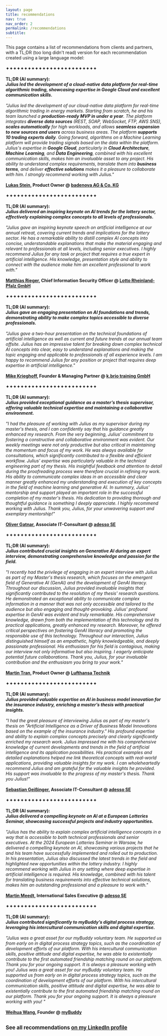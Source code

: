 ```yaml
---
layout: page
title: recommendations
nav: true
nav_order: 2
permalink: /recommendations
subtitle:
---
```

This page contains a list of recommendations from clients and partners, with a TL;DR (too long didn't read) version for each recommendation created using a large language model:
<br><br>✦✦✦✦✦✦✦✦✦✦✦✦✦✦✦✦✦✦✦✦✦✦✦✦✦<br><br>
**TL;DR (AI summary): <br>_Julius led the development of a cloud-native data platform for real-time algorithmic trading, showcasing expertise in Google Cloud and excellent communication skills._**<br><br>
_"Julius led the development of our cloud-native data platform for real-time algorithmic trading in energy markets. Starting from scratch, he and his team launched a **production-ready MVP in under a year**. The platform integrates **diverse data sources** (REST, SOAP, WebSocket, FTP, AWS SNS), **scales automatically** for high workloads, and allows **seamless expansion to new sources and users** across business areas.
The platform **supports 10 trading experts daily**. Going forward, algorithms on a Machine Learning platform will provide trading signals based on the data within the platform.
Julius's expertise in **Google Cloud**, particularly in **Cloud Architecture**, **Machine Learning**, and **Data Engineering**, combined with his excellent communication skills, makes him an invaluable asset to any project. His ability to understand complex requirements, translate them into **business terms**, and deliver **effective solutions** makes it a pleasure to collaborate with him.
I strongly recommend working with Julius."_ <br><br>**[Lukas Stein](https://www.linkedin.com/in/lukas-stein/), Product Owner @ [badenova AG & Co. KG](https://www.badenova.de/)**
<br><br>✦✦✦✦✦✦✦✦✦✦✦✦✦✦✦✦✦✦✦✦✦✦✦✦✦<br><br>
**TL;DR (AI summary): <br>_Julius delivered an inspiring keynote on AI trends for the lottery sector, effectively explaining complex concepts to all levels of professionals._**<br><br>
_"Julius gave an inspiring keynote speech on artificial intelligence at our annual retreat, covering current trends and implications for the lottery sector.
He has a remarkable ability to distill complex AI concepts into concise, understandable explanations that make the material engaging and relevant to professionals at all levels, including senior executives.
I highly recommend Julius for any task or project that requires a true expert in artificial intelligence. His knowledge, presentation style and ability to connect with the audience make him an excellent professional to work with."_ <br><br>**[Matthias Rieger](https://www.linkedin.com/in/matthias-rieger-8ba731248/), Chief Information Security Officer @ [Lotto Rheinland-Pfalz GmbH](https://www.lotto-rlp.de/)**
<br><br>✦✦✦✦✦✦✦✦✦✦✦✦✦✦✦✦✦✦✦✦✦✦✦✦✦<br><br>
**TL;DR (AI summary): <br>_Julius gave an engaging presentation on AI foundations and trends, demonstrating ability to make complex topics accessible to diverse professionals._**<br><br>
_"Julius gave a two-hour presentation on the technical foundations of artificial intelligence as well as current and future trends at our annual team offsite. Julius has an impressive talent for breaking down complex technical AI concepts into clear, easy to understand explanations and making the topic engaging and applicable to professionals of all experience levels. I am happy to recommend Julius for any position or project that requires deep expertise in artificial intelligence."_ <br><br>**[Mike Krieghoff](https://www.linkedin.com/in/mike-krieghoff-573a33a5/), Founder & Managing Partner @ [k.brio training GmbH](https://k-brio.de/)**
<br><br>✦✦✦✦✦✦✦✦✦✦✦✦✦✦✦✦✦✦✦✦✦✦✦✦✦<br><br>
**TL;DR (AI summary): <br>_Julius provided exceptional guidance as a master’s thesis supervisor, offering valuable technical expertise and maintaining a collaborative environment._**<br><br>
_"I had the pleasure of working with Julius as my supervisor during my master's thesis, and I can confidently say that his guidance greatly enhanced my research. From the very beginning, Julius’ commitment to fostering a constructive and collaborative environment was evident. Our weekly meetings were not only productive but also critical in maintaining the momentum and focus of my work. He was always available for consultations, which significantly contributed to a flexible and efficient workflow. Julius’ expertise was particularly valuable in the technical engineering part of my thesis. His insightful feedback and attention to detail during the proofreading process were therefore crucial in refining my work. His ability to communicate complex ideas in an accessible and clear manner greatly enhanced my understanding and execution of key concepts in the field of machine learning and generative AI.
In summary, Julius’ mentorship and support played an important role in the successful completion of my master's thesis. His dedication to providing thorough and thoughtful guidance is something I deeply appreciate. I highly recommend working with Julius. Thank you, Julius, for your unwavering support and exemplary mentorship!"_ <br><br>**[Oliver Gatnar](https://www.linkedin.com/in/matthias-rieger-8ba731248/), Associate IT-Consultant @ [adesso SE](https://www.adesso.de/)**
<br><br>✦✦✦✦✦✦✦✦✦✦✦✦✦✦✦✦✦✦✦✦✦✦✦✦✦<br><br>
**TL;DR (AI summary): <br>_Julius contributed crucial insights on Generative AI during an expert interview, demonstrating comprehensive knowledge and passion for the field._**<br><br>
_"I recently had the privilege of engaging in an expert interview with Julius as part of my Master's thesis research, which focuses on the emergent field of Generative AI (GenAI) and the development of GenAI literacy. Throughout our discussion, Julius provided invaluable insights that significantly contributed to the resolution of my thesis' research questions. He demonstrated an exceptional ability to communicate complex information in a manner that was not only accessible and tailored to the audience but also engaging and thought-provoking. Julius' profound expertise in GenAI was evident and truly remarkable. His comprehensive knowledge, drawn from both the implementation of this technology and its practical applications, greatly enhanced my research. Moreover, he offered critical perspectives on fostering GenAI literacy and promoting the responsible use of this technology. Throughout our interaction, Julius distinguished himself as an empathetic, highly knowledgeable, and deeply passionate professional. His enthusiasm for his field is contagious, making our interview not only informative but also inspiring. I eagerly anticipate potential future collaborations. Thank you, Julius, for your invaluable contribution and the enthusiasm you bring to your work."_ <br><br>**[Martin Tran](https://www.linkedin.com/in/tranmart/), Product Owner @ [Lufthansa Technik](https://www.lufthansa-technik.com/en)**
<br><br>✦✦✦✦✦✦✦✦✦✦✦✦✦✦✦✦✦✦✦✦✦✦✦✦✦<br><br>
**TL;DR (AI summary): <br>_Julius provided valuable expertise on AI in business model innovation for the insurance industry, enriching a master’s thesis with practical insights._**<br><br>
_"I had the great pleasure of interviewing Julius as part of my master's thesis on "Artificial Intelligence as a Driver of Business Model Innovations based on the example of the insurance industry." His profound expertise and ability to explain complex concepts precisely and clearly significantly enriched my research work. Julius impressed me with his comprehensive knowledge of current developments and trends in the field of artificial intelligence and its application possibilities. His practical examples and detailed explanations helped me link theoretical concepts with real-world applications, providing valuable insights for my work. I can wholeheartedly recommend Julius and am grateful for the valuable insights he provided. His support was invaluable to the progress of my master's thesis. Thank you Julius!"_ <br><br>**[Sebastian Geißinger](https://www.linkedin.com/in/sebastian-gei%C3%9Finger-a44746184/), Associate IT-Consultant @ [adesso SE](https://www.adesso.de/)**
<br><br>✦✦✦✦✦✦✦✦✦✦✦✦✦✦✦✦✦✦✦✦✦✦✦✦✦<br><br>
**TL;DR (AI summary): <br>_Julius delivered a compelling keynote on AI at a European Lotteries Seminar, showcasing successful projects and industry opportunities._**<br><br>
_"Julius has the ability to explain complex artificial intelligence concepts in a way that is accessible to both technical professionals and senior executives. At the 2024 European Lotteries Seminar in Warsaw, he delivered a compelling keynote on AI, showcasing various projects that he and his team have successfully implemented and rolled out to production. In his presentation, Julius also discussed the latest trends in the field and highlighted new opportunities within the lottery industry. I highly recommend working with Julius in any setting where deep expertise in artificial intelligence is required. His knowledge, combined with his talent for translating business requirements into effective technical solutions, makes him an outstanding professional and a pleasure to work with."_ <br><br>**[Martin Meedt](https://www.linkedin.com/in/meedt/), International Sales Executive @ [adesso SE](https://www.adesso.de/)**
<br><br>✦✦✦✦✦✦✦✦✦✦✦✦✦✦✦✦✦✦✦✦✦✦✦✦✦<br><br>
**TL;DR (AI summary): <br>_Julius contributed significantly to myBuddy’s digital process strategy, leveraging his intercultural communication skills and digital expertise._**<br><br>
_"Julius was a great asset for our myBuddy voluntary team. He supported us from early on in digital process strategy topics, such as the coordination of development efforts of our platform. With his intercultural communication skills, positive attitude and digital expertise, he was able to existentially contribute to the first automated friendship matching round on our platform. Thank you for your ongoing support. It is always a pleasure working with you!
Julius was a great asset for our myBuddy voluntary team. He supported us from early on in digital process strategy topics, such as the coordination of development efforts of our platform. With his intercultural communication skills, positive attitude and digital expertise, he was able to existentially contribute to the first automated friendship matching round on our platform. Thank you for your ongoing support. It is always a pleasure working with you!
"_ <br><br>**[Weihua Wang](https://www.linkedin.com/in/meedt/), Founder @ [myBuddy](https://my-buddy.org/en/)**
<br><br>

<span style="font-size: 1.2em;">**See all recommendations [on my LinkedIn profile](https://www.linkedin.com/in/jh91/details/recommendations/)**</span>